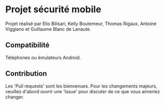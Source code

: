 # Projet sécurité mobile

Projet réalisé par Elio Bilisari, Kelly Boutemeur, Thomas Rigaux, Antoine Viggiano et Guillaume Blanc de Lanaute.

## Compatibilité

Téléphones ou émulateurs Android.

## Contribution

Les 'Pull requests' sont les bienvenues. Pour les changements majeurs, veuillez d'abord ouvrir une 'Issue' pour discuter de ce que vous aimeriez changer.
